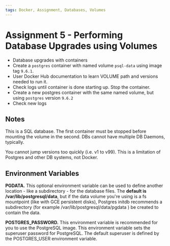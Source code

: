 ```yaml
---
tags: Docker, Assignment, Databases, Volumes
---
```


# Assignment 5 - Performing Database Upgrades using Volumes

- Database upgrades with containers
- Create a `postgres` container with named volume `psql-data` using image tag
  `9.6.1`.
- User Docker Hub documentation to learn VOLUME path and versions needed to run
  it.
- Check logs until container is done starting up. Stop the container.
- Create a new postgres container with the same named volume, but using
  `postgres` version `9.6.2`
- Check new logs


## Notes

This is a SQL database. The first container must be stopped before mounting the
volume in the second. DBs cannot have multiple DB Daemons, typically.

You cannot jump versions too quickly (i.e. v1 to v99). This is a limitation of
Postgres and other DB systems, not Docker.


## Environment Variables

**PGDATA.** This optional environment variable can be used to define another
location - like a subdirectory - for the database files. The **default is
/var/lib/postgresql/data**, but if the data volume you're using is a fs
mountpoint (like with GCE persistent disks), Postgres initdb recommends a
subdirectory (for example /var/lib/postgresql/data/pgdata ) be created to
contain the data.

**POSTGRES_PASSWORD.** This environment variable is recommended for you to use
the PostgreSQL image. This environment variable sets the superuser password for
PostgreSQL. The default superuser is defined by the POSTGRES_USER environment
variable.
